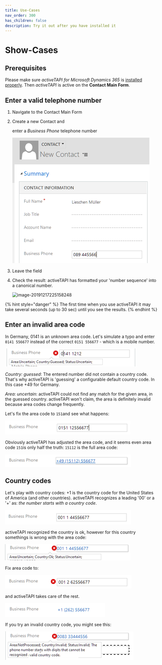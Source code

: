 ```yaml
---
title: Use-Cases
nav_order: 300
has_children: false
description: Try it out after you have installed it
---
```


# Show-Cases

## Prerequisites

Please make sure _activeTAPI for Microsoft Dynamics 365_ is [installed properly](../../kb/verifyinstonpremise.md). Then _activeTAPI_ is active on the **Contact Main Form**.

## Enter a valid telephone number

1. Navigate to the Contact Main Form
2. Create a new Contact and 

   enter a _Business Phone_ telephone number

   ![image-20191217225001259](../../../.gitbook/assets/image-20191217225001259.png)

3. Leave the field
4. Check the result: activeTAPI has formatted your 'number sequence' into a canonical number.

   ![image-20191217225158248](../../../.gitbook/assets/image-20191217225158248%20%283%29.png)

{% hint style="danger" %}
The first time when you use activeTAPI it may take several seconds \(up to 30 sec\) until you see the results. 
{% endhint %}

## Enter an invalid area code

In Germany, 0141 is an unknown area code. Let's simulate a typo and enter `0141 556677` instead of the correct `0151 556677` - which is a mobile number.

![image-20191217225725243](../../../.gitbook/assets/image-20191217225725243.png)

_Country: guessed_: The entered number did not contain a country code. That's why activeTAPI is 'guessing' a configurable default country code. In this case +49 for Germany.

_Area: uncertain_: activeTAPI could not find any match for the given area, in the guessed country. activeTAPI won't claim, the area is definitely invalid because area codes change frequently.

Let's fix the area code to `151`and see what happens:

![](../../../.gitbook/assets/showcase_0104.png)

Obviously activeTAPI has adjusted the area code, and it seems even area code `151`is only half the truth: `15112` is the full area code:

![](../../../.gitbook/assets/showcase_0105.png)

## Country codes

Let's play with country codes: +1 is the country code for the United States of America \(and other countries\). activeTAPI recognizes a leading '00' or a '+' as: _the number starts with a country code_.

![](../../../.gitbook/assets/showcase_0106.png)

activeTAPI recognized the country is ok, however for this country somethings is wrong with the area code:

![](../../../.gitbook/assets/showcase_0107.png)

Fix area code to:

![](../../../.gitbook/assets/showcase_0108.png)

and activeTAPI takes care of the rest.

![](../../../.gitbook/assets/showcase_0109.png)

If you try an invalid country code, you might see this:

![](../../../.gitbook/assets/showcase_0110.PNG)

